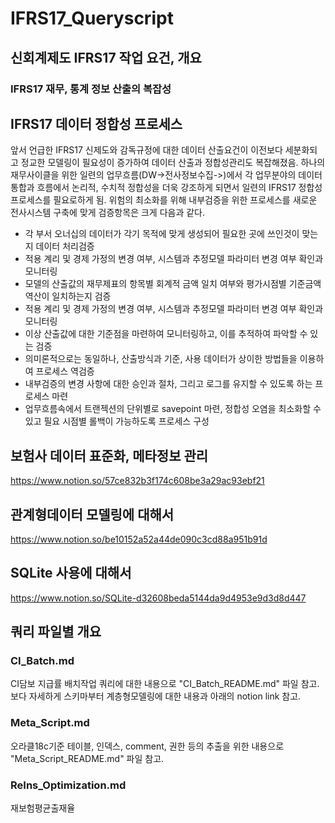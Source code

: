 # IFRS17_Queryscript



## 신회계제도 IFRS17 작업 요건, 개요

### IFRS17 재무, 통계 정보 산출의 복잡성

### 



## IFRS17 데이터 정합성 프로세스

앞서 언급한 IFRS17 신제도와 감독규정에 대한 데이터 산출요건이 이전보다 세분화되고 정교한 모델링이 필요성이 증가하여 데이터 산출과 정합성관리도 복잡해졌음.
하나의 재무사이클을 위한 일련의 업무흐름(DW->전사정보수집->)에서 각 업무분야의 데이터 통합과 흐름에서 논리적, 수치적 정합성을 더욱 강조하게 되면서 일련의 IFRS17 정합성 프로세스를 필요로하게 됨.
위험의 최소화를 위해 내부검증을 위한 프로세스를 새로운 전사시스템 구축에 맞게 검증항목은 크게 다음과 같다.

- 각 부서 오너십의 데이터가 각기 목적에 맞게 생성되어 필요한 곳에 쓰인것이 맞는지 데이터 처리검증 
- 적용 계리 및 경제 가정의 변경 여부, 시스템과 추정모델 파라미터 변경 여부 확인과 모니터링
- 모델의 산출값의 재무제표의 항목별 회계적 금액 일치 여부와 평가시점별 기준금액 역산이 일치하는지 검증
- 적용 계리 및 경제 가정의 변경 여부, 시스템과 추정모델 파라미터 변경 여부 확인과 모니터링
- 이상 산출값에 대한 기준점을 마련하여 모니터링하고, 이를 추적하여 파악할 수 있는 검증
- 의미론적으로는 동일하나, 산출방식과 기준, 사용 데이터가 상이한 방법들을 이용하여 프로세스 역검증
- 내부검증의 변경 사항에 대한 승인과 절차, 그리고 로그를 유지할 수 있도록 하는 프로세스 마련
- 업무흐름속에서 트랜젝션의 단위별로 savepoint 마련, 정합성 오염을 최소화할 수 있고 필요 시점별 롤백이 가능하도록 프로세스 구성





## 보험사 데이터 표준화, 메타정보 관리
https://www.notion.so/57ce832b3f174c608be3a29ac93ebf21

## 관계형데이터 모델링에 대해서
https://www.notion.so/be10152a52a44de090c3cd88a951b91d

## SQLite 사용에 대해서
https://www.notion.so/SQLite-d32608beda5144da9d4953e9d3d8d447

## 쿼리 파일별 개요

### CI_Batch.md
CI담보 지급률 배치작업 쿼리에 대한 내용으로 "CI_Batch_README.md" 파일 참고.
보다 자세하게 스키마부터 계층형모델링에 대한 내용과 아래의 notion link 참고.

### Meta_Script.md
오라클18c기준 테이블, 인덱스, comment, 권한 등의 추출을 위한 내용으로 "Meta_Script_README.md" 파일 참고.

### ReIns_Optimization.md
재보험평균출재율


